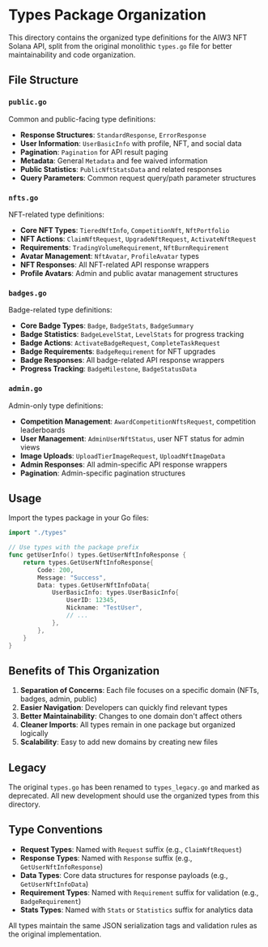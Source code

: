 # Types Package Organization

This directory contains the organized type definitions for the AIW3 NFT Solana API, split from the original monolithic `types.go` file for better maintainability and code organization.

## File Structure

### `public.go`
Common and public-facing type definitions:
- **Response Structures**: `StandardResponse`, `ErrorResponse`
- **User Information**: `UserBasicInfo` with profile, NFT, and social data
- **Pagination**: `Pagination` for API result paging
- **Metadata**: General `Metadata` and fee waived information
- **Public Statistics**: `PublicNftStatsData` and related responses
- **Query Parameters**: Common request query/path parameter structures

### `nfts.go`
NFT-related type definitions:
- **Core NFT Types**: `TieredNftInfo`, `CompetitionNft`, `NftPortfolio`
- **NFT Actions**: `ClaimNftRequest`, `UpgradeNftRequest`, `ActivateNftRequest`
- **Requirements**: `TradingVolumeRequirement`, `NftBurnRequirement`
- **Avatar Management**: `NftAvatar`, `ProfileAvatar` types
- **NFT Responses**: All NFT-related API response wrappers
- **Profile Avatars**: Admin and public avatar management structures

### `badges.go`
Badge-related type definitions:
- **Core Badge Types**: `Badge`, `BadgeStats`, `BadgeSummary`
- **Badge Statistics**: `BadgeLevelStat`, `LevelStats` for progress tracking
- **Badge Actions**: `ActivateBadgeRequest`, `CompleteTaskRequest`
- **Badge Requirements**: `BadgeRequirement` for NFT upgrades
- **Badge Responses**: All badge-related API response wrappers
- **Progress Tracking**: `BadgeMilestone`, `BadgeStatusData`

### `admin.go`
Admin-only type definitions:
- **Competition Management**: `AwardCompetitionNftsRequest`, competition leaderboards
- **User Management**: `AdminUserNftStatus`, user NFT status for admin views
- **Image Uploads**: `UploadTierImageRequest`, `UploadNftImageData`
- **Admin Responses**: All admin-specific API response wrappers
- **Pagination**: Admin-specific pagination structures

## Usage

Import the types package in your Go files:

```go
import "./types"

// Use types with the package prefix
func getUserInfo() types.GetUserNftInfoResponse {
    return types.GetUserNftInfoResponse{
        Code: 200,
        Message: "Success",
        Data: types.GetUserNftInfoData{
            UserBasicInfo: types.UserBasicInfo{
                UserID: 12345,
                Nickname: "TestUser",
                // ...
            },
        },
    }
}
```

## Benefits of This Organization

1. **Separation of Concerns**: Each file focuses on a specific domain (NFTs, badges, admin, public)
2. **Easier Navigation**: Developers can quickly find relevant types
3. **Better Maintainability**: Changes to one domain don't affect others
4. **Cleaner Imports**: All types remain in one package but organized logically
5. **Scalability**: Easy to add new domains by creating new files

## Legacy

The original `types.go` has been renamed to `types_legacy.go` and marked as deprecated. All new development should use the organized types from this directory.

## Type Conventions

- **Request Types**: Named with `Request` suffix (e.g., `ClaimNftRequest`)
- **Response Types**: Named with `Response` suffix (e.g., `GetUserNftInfoResponse`)
- **Data Types**: Core data structures for response payloads (e.g., `GetUserNftInfoData`)
- **Requirement Types**: Named with `Requirement` suffix for validation (e.g., `BadgeRequirement`)
- **Stats Types**: Named with `Stats` or `Statistics` suffix for analytics data

All types maintain the same JSON serialization tags and validation rules as the original implementation.
